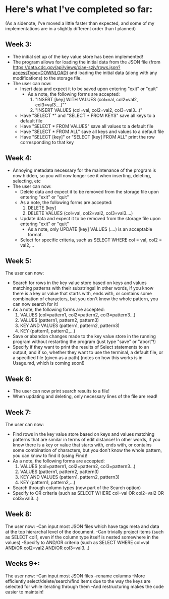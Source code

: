 # Here's what I've completed so far:
(As a sidenote, I've moved a little faster than expected, and some of my implementations are in a slightly different order than I planned)

##	Week 3:
- The initial set up of the key value store has been implemented!
- The program allows for loading the initial data from the JSON
file (from https://data.cdc.gov/api/views/cjae-szjv/rows.json?accessType=DOWNLOAD) and loading the initial data (along with any modifications) to the storage file.
- The user can now:
	- Insert data and expect it to be saved upon entering "exit" or "quit"
		- As a note, the following forms are accepted: 
			1. "INSERT [key] WITH VALUES (col=val, col2=val2, col3=val3….)""
			2. "INSERT VALUES (col=val, col2=val2, col3=val3…)"
	- Have "SELECT \*" and "SELECT \* FROM KEYS" save all keys to a default file
	- Have "SELECT \* FROM VALUES" save all values to a default file
	- Have "SELECT \* FROM ALL" save all keys and values to a default file
	- Have "SELECT [key]" or "SELECT [key] FROM ALL" print the row corresponding to that key



## Week 4:
- Annoying metadata necessary for the maintenance of the program is now hidden, so you will now longer see it when inserting, deleting, selecting, etc
- The user can now:
	- Delete data and expect it to be removed from the storage file upon entering "exit" or "quit"
	- As a note, the following forms are accepted: 
		1. DELETE [key]
		2. DELETE VALUES (col=val, col2=val2, col3=val3….)
	- Update data and expect it to be removed from the storage file upon entering "exit" or "quit"
		- As a note, only UPDATE [key] VALUES (….) is an acceptable format.
	- Select for specific criteria, such as SELECT WHERE col = val, col2 = val2,...


##   Week 5:
The user can now:
- Search for rows in the key value store based on keys and values matching patterns with their substrings! In other words, if you know there is a key or value that starts with, ends with, or contains some combination of characters, but you don't know the whole pattern, you can now search for it!
- As a note, the following forms are accepted:
	1. VALUES (col=pattern1, col2=pattern2, col3=pattern3...)
	2. VALUES (pattern1, pattern2, pattern3)
	3. KEY AND VALUES (pattern1, pattern2, pattern3)
	4. KEY (pattern1, pattern2,...)
- Save or abandon changes made to the key value store in the running program without restarting the program (just type "save" or "abort"!)
- Specify if they want to print the results of Select statements to an output, and if so, whether they want to use the terminal, a default file, or a specified file (given as a path) (notes on how this works is in Usage.md, which is coming soon!)

##   Week 6:
- The user can now print search results to a file!
- When updating and deleting, only necessary lines of the file are read!

## Week 7:
The user can now:
- Find rows in the key value store based on keys and values matching patterns that are similar in terms of edit distance! In other words, if you know there is a key or value that starts with, ends with, or contains some combination of characters, but you don't know the whole pattern, you can know to find it (using Find)!
- As a note, the following forms are accepted:
	1. VALUES (col=pattern1, col2=pattern2, col3=pattern3...)
	2. VALUES (pattern1, pattern2, pattern3)
	3. KEY AND VALUES (pattern1, pattern2, pattern3)
	4. KEY (pattern1, pattern2,...)
- Search through column types (now part of the Search option)
- Specify to OR criteria (such as SELECT WHERE col=val OR col2=val2 OR col3=val3…)

## Week 8:
The user now:
-Can input most JSON files which have tags meta and data at the top hierarchal level of the document.
-Can trivially project items (such as SELECT col1, even if the column type itself is nested somewhere in the values)
-Specify to AND/OR criteria (such as SELECT WHERE col=val AND/OR col2=val2 AND/OR col3=val3…)


## Weeks 9+:
The user now:
-Can input most JSON files
-rename columns
-More efficiently select/delete/search/find items due to the way the keys are selected for while iterating through them
-And restructuring makes the code easier to maintain!
